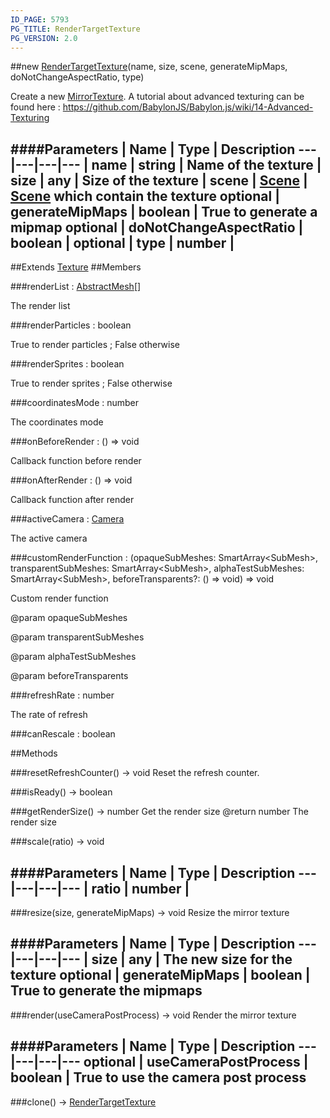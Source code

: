 ```yaml
---
ID_PAGE: 5793
PG_TITLE: RenderTargetTexture
PG_VERSION: 2.0
---
```

##new [RenderTargetTexture](page.php?p=5793)(name, size, scene, generateMipMaps, doNotChangeAspectRatio, type)


Create a new [MirrorTexture](page.php?p=5794).
A tutorial about advanced texturing can be found here : https://github.com/BabylonJS/Babylon.js/wiki/14-Advanced-Texturing


####Parameters
 | Name | Type | Description
---|---|---|---
 | name | string | Name of the texture
 | size | any | Size of the texture
 | scene | [Scene](page.php?p=5725) | [Scene](page.php?p=5725) which contain the texture
optional | generateMipMaps | boolean | True to generate a mipmap
optional | doNotChangeAspectRatio | boolean | 
optional | type | number | 
---

##Extends [Texture](page.php?p=5790)
##Members

###renderList : [AbstractMesh](page.php?p=5720)[]



The render list


###renderParticles : boolean



True to render particles ; False otherwise


###renderSprites : boolean



True to render sprites ; False otherwise


###coordinatesMode : number



The coordinates mode


###onBeforeRender : () =&gt; void



Callback function before render


###onAfterRender : () =&gt; void



Callback function after render


###activeCamera : [Camera](page.php?p=5702)



The active camera


###customRenderFunction : (opaqueSubMeshes: SmartArray&lt;SubMesh&gt;, transparentSubMeshes: SmartArray&lt;SubMesh&gt;, alphaTestSubMeshes: SmartArray&lt;SubMesh&gt;, beforeTransparents?: () =&gt; void) =&gt; void



Custom render function

@param opaqueSubMeshes

@param transparentSubMeshes

@param alphaTestSubMeshes

@param beforeTransparents


###refreshRate : number



The rate of refresh





###canRescale : boolean




##Methods

###resetRefreshCounter() &rarr; void
Reset the refresh counter.




###isReady() &rarr; boolean


###getRenderSize() &rarr; number
Get the render size
@return number The render size




###scale(ratio) &rarr; void

####Parameters
 | Name | Type | Description
---|---|---|---
 | ratio | number | 
---

###resize(size, generateMipMaps) &rarr; void
Resize the mirror texture



####Parameters
 | Name | Type | Description
---|---|---|---
 | size | any | The new size for the texture
optional | generateMipMaps | boolean | True to generate the mipmaps
---

###render(useCameraPostProcess) &rarr; void
Render the mirror texture



####Parameters
 | Name | Type | Description
---|---|---|---
optional | useCameraPostProcess | boolean | True to use the camera post process
---

###clone() &rarr; [RenderTargetTexture](page.php?p=5793)

